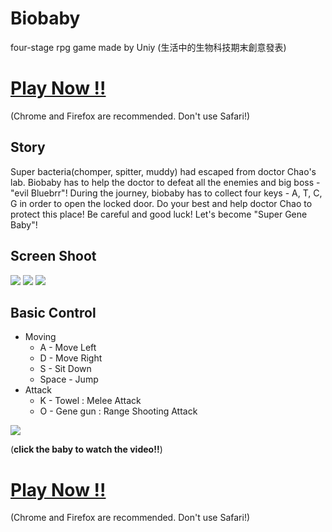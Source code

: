 # Biobaby
four-stage rpg game made by Uniy (生活中的生物科技期末創意發表)

# [Play Now !!](https://storage.googleapis.com/kuanhao.nctu.me/biobaby/index_full.html)
(Chrome and Firefox are recommended. Don't use Safari!)

## Story
Super bacteria(chomper, spitter, muddy) had escaped from doctor Chao's lab. Biobaby has to help the doctor to defeat all the enemies and big boss - "evil Bluebrr"! During the journey, biobaby has to collect four keys - A, T, C, G in order to open the locked door. Do your best and help doctor Chao to protect this place! Be careful and good luck! Let's become "Super Gene Baby"!

## Screen Shoot
![](https://i.imgur.com/R5ooJfa.jpg)
![](https://i.imgur.com/rMG4QI3.jpg)
![](https://i.imgur.com/O7Fiv5C.jpg)

## Basic Control
* Moving
  * A - Move Left
  * D - Move Right
  * S - Sit Down
  * Space - Jump
* Attack
  * K - Towel : Melee Attack
  * O - Gene gun : Range Shooting Attack
  
[![](https://i.imgur.com/fTeR5qF.png)](https://www.youtube.com/watch?v=L4wPfSFFKYY)

(**click the baby to watch the video!!**)

# [Play Now !!](https://storage.googleapis.com/kuanhao.nctu.me/biobaby/index_full.html)
(Chrome and Firefox are recommended. Don't use Safari!)
